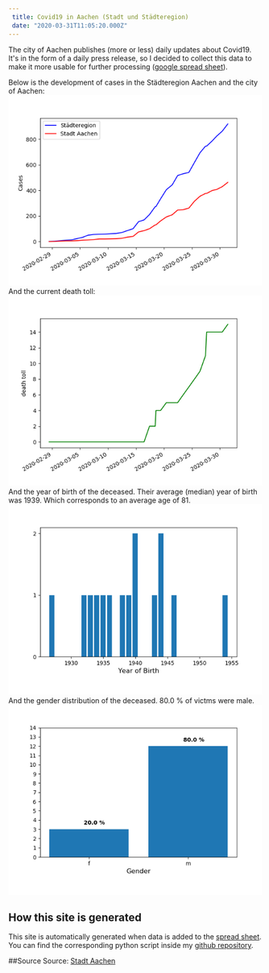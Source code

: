 ```yaml
--- 
 title: Covid19 in Aachen (Stadt und Städteregion) 
 date: "2020-03-31T11:05:20.000Z" 
--- 
```

The city of Aachen publishes (more or less) daily updates about Covid19. It's in the form of a daily press release, so I decided to collect this data to make it more usable for further processing ([google spread sheet](https://docs.google.com/spreadsheets/d/1Th4GSgmTpX4GtcebVDzIfRuCOu2cSOc2WJCORHcCw-Y)).

Below is the development of cases in the Städteregion Aachen and the city of Aachen: 
![Cases of Covid19](cases.png)And the current death toll: 
![Deaths from Covid19](deaths.png)And the year of birth of the deceased. Their average (median) year of birth was 1939. Which corresponds to an average age of 81.
![Year of Birth](year.png)And the gender distribution of the deceased. 80.0 % of victms were male.
![Gender](gender.png)

## How this site is generated 
 This site is automatically generated when data is added to the [spread sheet](https://docs.google.com/spreadsheets/d/1Th4GSgmTpX4GtcebVDzIfRuCOu2cSOc2WJCORHcCw-Y). You can find the corresponding python script inside my [github repository](https://github.com/lucasgerads/blog/blob/master/content/blog/Covid19/main.py).


 ##Source
Source: [Stadt Aachen](http://www.aachen.de/DE/stadt_buerger/notfall_informationen/corona/aktuelles/pressemitteilungen/index.html)